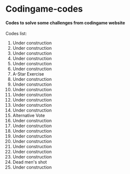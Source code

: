 Codingame-codes
===============

#### Codes to solve some challenges from codingame website

Codes list:

001. Under construction
002. Under construction
003. Under construction
004. Under construction
005. Under construction
006. Under construction
007. A-Star Exercise
008. Under construction
009. Under construction
010. Under construction
011. Under construction
012. Under construction
013. Under construction
014. Under construction
015. Alternative Vote
016. Under construction
017. Under construction
018. Under construction
019. Under construction
020. Under construction
021. Under construction
022. Under construction
023. Under construction
024. Dead men's shot
025. Under construction
